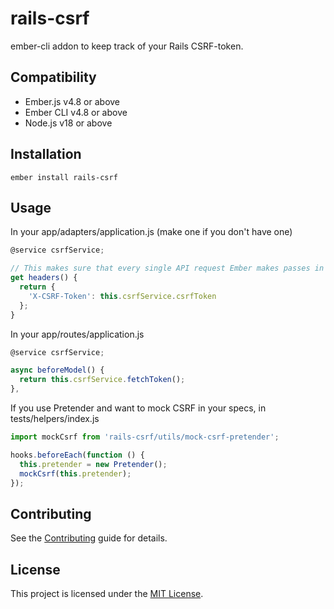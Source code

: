 # rails-csrf

ember-cli addon to keep track of your Rails CSRF-token.


## Compatibility

* Ember.js v4.8 or above
* Ember CLI v4.8 or above
* Node.js v18 or above


## Installation

```
ember install rails-csrf
```


## Usage

In your app/adapters/application.js (make one if you don't have one)
```js
@service csrfService;

// This makes sure that every single API request Ember makes passes in the CSRF token
get headers() {
  return {
    'X-CSRF-Token': this.csrfService.csrfToken
  };
}
```

In your app/routes/application.js
```js
@service csrfService;

async beforeModel() {
  return this.csrfService.fetchToken();
},
```

If you use Pretender and want to mock CSRF in your specs, in tests/helpers/index.js
```js
import mockCsrf from 'rails-csrf/utils/mock-csrf-pretender';

hooks.beforeEach(function () {
  this.pretender = new Pretender();
  mockCsrf(this.pretender);
});
```


## Contributing

See the [Contributing](CONTRIBUTING.md) guide for details.


## License

This project is licensed under the [MIT License](LICENSE.md).
